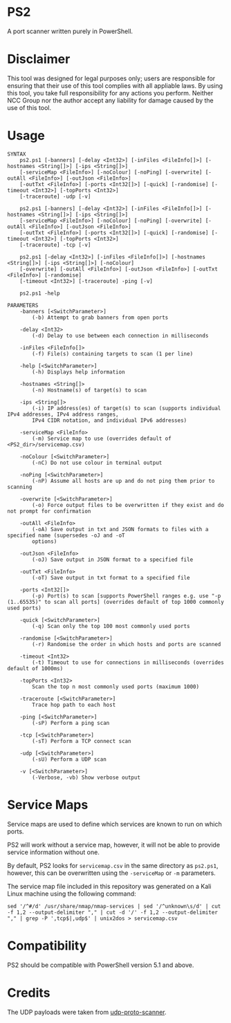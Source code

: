 # PS2
A port scanner written purely in PowerShell.

# Disclaimer
This tool was designed for legal purposes only; users are responsible for ensuring that their use of this tool complies with all appliable laws. By using this tool, you take full responsibility for any actions you perform. Neither NCC Group nor the author accept any liability for damage caused by the use of this tool.

# Usage
```
SYNTAX
    ps2.ps1 [-banners] [-delay <Int32>] [-inFiles <FileInfo[]>] [-hostnames <String[]>] [-ips <String[]>]      
    [-serviceMap <FileInfo>] [-noColour] [-noPing] [-overwrite] [-outAll <FileInfo>] [-outJson <FileInfo>]
    [-outTxt <FileInfo>] [-ports <Int32[]>] [-quick] [-randomise] [-timeout <Int32>] [-topPorts <Int32>]
    [-traceroute] -udp [-v]

    ps2.ps1 [-banners] [-delay <Int32>] [-inFiles <FileInfo[]>] [-hostnames <String[]>] [-ips <String[]>]      
    [-serviceMap <FileInfo>] [-noColour] [-noPing] [-overwrite] [-outAll <FileInfo>] [-outJson <FileInfo>]
    [-outTxt <FileInfo>] [-ports <Int32[]>] [-quick] [-randomise] [-timeout <Int32>] [-topPorts <Int32>]
    [-traceroute] -tcp [-v]

    ps2.ps1 [-delay <Int32>] [-inFiles <FileInfo[]>] [-hostnames <String[]>] [-ips <String[]>] [-noColour]     
    [-overwrite] [-outAll <FileInfo>] [-outJson <FileInfo>] [-outTxt <FileInfo>] [-randomise]
    [-timeout <Int32>] [-traceroute] -ping [-v]

    ps2.ps1 -help

PARAMETERS
    -banners [<SwitchParameter>]
        (-b) Attempt to grab banners from open ports

    -delay <Int32>
        (-d) Delay to use between each connection in milliseconds

    -inFiles <FileInfo[]>
        (-f) File(s) containing targets to scan (1 per line)

    -help [<SwitchParameter>]
        (-h) Displays help information

    -hostnames <String[]>
        (-n) Hostname(s) of target(s) to scan

    -ips <String[]>
        (-i) IP address(es) of target(s) to scan (supports individual IPv4 addresses, IPv4 address ranges,
        IPv4 CIDR notation, and individual IPv6 addresses)   

    -serviceMap <FileInfo>
        (-m) Service map to use (overrides default of <PS2_dir>/servicemap.csv)

    -noColour [<SwitchParameter>]
        (-nC) Do not use colour in terminal output

    -noPing [<SwitchParameter>]
        (-nP) Assume all hosts are up and do not ping them prior to scanning

    -overwrite [<SwitchParameter>]
        (-o) Force output files to be overwritten if they exist and do not prompt for confirmation

    -outAll <FileInfo>
        (-oA) Save output in txt and JSON formats to files with a specified name (supersedes -oJ and -oT
        options)

    -outJson <FileInfo>
        (-oJ) Save output in JSON format to a specified file

    -outTxt <FileInfo>
        (-oT) Save output in txt format to a specified file

    -ports <Int32[]>
        (-p) Port(s) to scan [supports PowerShell ranges e.g. use "-p (1..65535)" to scan all ports] (overrides default of top 1000 commonly used ports)

    -quick [<SwitchParameter>]
        (-q) Scan only the top 100 most commonly used ports

    -randomise [<SwitchParameter>]
        (-r) Randomise the order in which hosts and ports are scanned

    -timeout <Int32>
        (-t) Timeout to use for connections in milliseconds (overrides default of 1000ms)

    -topPorts <Int32>
        Scan the top n most commonly used ports (maximum 1000)

    -traceroute [<SwitchParameter>]
        Trace hop path to each host

    -ping [<SwitchParameter>]
        (-sP) Perform a ping scan

    -tcp [<SwitchParameter>]
        (-sT) Perform a TCP connect scan

    -udp [<SwitchParameter>]
        (-sU) Perform a UDP scan

    -v [<SwitchParameter>]
        (-Verbose, -vb) Show verbose output
```
# Service Maps
Service maps are used to define which services are known to run on which ports.

PS2 will work without a service map, however, it will not be able to provide service information without one.

By default, PS2 looks for  `servicemap.csv` in the same directory as `ps2.ps1`, however, this can be overwritten using the `-serviceMap` or `-m` parameters.

The service map file included in this repository was generated on a Kali Linux machine using the following command:

```
sed '/^#/d' /usr/share/nmap/nmap-services | sed '/^unknown\s/d' | cut -f 1,2 --output-delimiter "," | cut -d '/' -f 1,2 --output-delimiter "," | grep -P ',tcp$|,udp$' | unix2dos > servicemap.csv
```

# Compatibility
PS2 should be compatible with PowerShell version 5.1 and above.

# Credits
The UDP payloads were taken from [udp-proto-scanner](https://github.com/CiscoCXSecurity/udp-proto-scanner).
